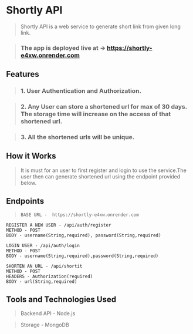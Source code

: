 # Shortly API

> Shortly API is a web service to generate short link from given long link.

> ### The app is deployed live at -> https://shortly-e4xw.onrender.com

## Features

> ### 1. User Authentication and Authorization.

> ### 2. Any User can store a shortened url for max of 30 days. The storage time will increase on the access of that shortened url.

> ### 3. All the shortened urls will be unique.

## How it Works

> It is must for an user to first register and login to use the service.The user then can generate shortened url using the endpoint provided below.

## Endpoints

> `BASE URL -  https://shortly-e4xw.onrender.com`

```
REGISTER A NEW USER - /api/auth/register
METHOD - POST
BODY - username(String,required), password(String,required)
```

```
LOGIN USER - /api/auth/login
METHOD - POST
BODY - username(String,required),password(String,required)
```

```
SHORTEN AN URL - /api/shortit
METHOD - POST
HEADERS - Authorization(required)
BODY - url(String,required)
```

## Tools and Technologies Used

> Backend API - Node.js

> Storage - MongoDB
